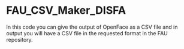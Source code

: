 # FAU_CSV_Maker_DISFA
In this code you can give the output of OpenFace as a CSV file and in output you will have a CSV file in the requested format in the FAU repository.
